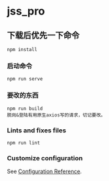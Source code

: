# jss_pro

## 下载后优先一下命令
```
npm install
```

### 启动命令
```
npm run serve
```

### 要改的东西
```
npm run build
脱岗&登陆有用原生axios写的请求，切记要改。
```

### Lints and fixes files
```
npm run lint
```

### Customize configuration
See [Configuration Reference](https://cli.vuejs.org/config/).

